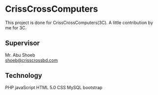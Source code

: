 # CrissCrossComputers
This project is done for CrissCrossComputers(3C). A little contribution by me for 3C. 

## Supervisor 
Mr. Abu Shoeb<br>
shoeb@crisscrossbd.com<br>

## Technology
PHP
javaScript
HTML 5.0
CSS
MySQL
bootstrap
